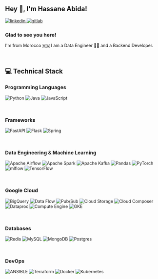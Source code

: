 ## Hey 👋, I'm Hassane Abida!  
  

<a href="https://linkedin.com/in/hassan-abida" target="_blank">
<img src=https://img.shields.io/badge/linkedin-%231E77B5.svg?&style=for-the-badge&logo=linkedin&logoColor=white alt=linkedin style="margin-bottom: 5px;" />
</a>
<a href="https://gitlab.com/has-abi" target="_blank">
<img src=https://img.shields.io/badge/gitlab-330F63.svg?&style=for-the-badge&logo=gitlab&logoColor=white alt=gitlab style="margin-bottom: 5px;" />
</a> 
  



### Glad to see you here!  
I'm from Morocco 🇲🇦 I am a Data Engineer 👨‍💻 and a Backend Developer.  
  

<br/>  

## 💻 Technical Stack

### Programming Languages
<div align="left">
  
![Python](https://img.shields.io/badge/Python-3670A0?style=flat&logo=python&logoColor=ffdd54)
![Java](https://img.shields.io/badge/Java-%23ED8B00.svg?style=flat&logo=openjdk&logoColor=white)
![JavaScript](https://img.shields.io/badge/Javascript-%23323330.svg?style=flat&logo=javascript&logoColor=%23F7DF1E)
</div>  

<br/>  

### Frameworks
<div align="left">

![FastAPI](https://img.shields.io/badge/FastAPI-005571?style=flat&logo=fastapi) 
![Flask](https://img.shields.io/badge/Flask-%23000.svg?style=flat&logo=flask&logoColor=white) 
![Spring](https://img.shields.io/badge/Spring%20Boot-%236DB33F.svg?style=flat&logo=spring&logoColor=white)
  
</div>

<br/>

### Data Engineering & Machine Learning
<div align="left">
  
![Apache Airflow](https://img.shields.io/badge/Apache%20Airflow-017CEE?style=flat&logo=Apache%20Airflow&logoColor=white)
![Apache Spark](https://img.shields.io/badge/Apache%20Spark-FDEE21?style=flat&logo=apachespark&logoColor=black)
![Apache Kafka](https://img.shields.io/badge/Apache%20Kafka-000?style=flat&logo=apachekafka)
![Pandas](https://img.shields.io/badge/Pandas-%23150458.svg?style=flat&logo=pandas&logoColor=white) 
![PyTorch](https://img.shields.io/badge/PyTorch-%23EE4C2C.svg?style=flat&logo=PyTorch&logoColor=white) 
![mlflow](https://img.shields.io/badge/MLFlow-%23d9ead3.svg?style=flat&logo=numpy&logoColor=blue) 
![TensorFlow](https://img.shields.io/badge/TensorFlow-%23FF6F00.svg?style=flat&logo=TensorFlow&logoColor=white)

</div>

<br/>

### Google Cloud
<div align="left">
  
![BigQuery](https://img.shields.io/badge/BigQuery-%234285F4.svg?style=flat&logo=google-cloud&logoColor=white)
![Data Flow](https://img.shields.io/badge/DataFlow-%234285F4.svg?style=flat&logo=google-cloud&logoColor=white)
![Pub/Sub](https://img.shields.io/badge/PubSub-%234285F4.svg?style=flat&logo=google-cloud&logoColor=white)
![Cloud Storage](https://img.shields.io/badge/Cloud%20Storage-%234285F4.svg?style=flat&logo=google-cloud&logoColor=white)
![Cloud Composer](https://img.shields.io/badge/Cloud%20Composer-%234285F4.svg?style=flat&logo=google-cloud&logoColor=white)
![Dataproc](https://img.shields.io/badge/Dataproc-%234285F4.svg?style=flat&logo=google-cloud&logoColor=white)
![Compute Engine](https://img.shields.io/badge/Compute%20Engine-%234285F4.svg?style=flat&logo=google-cloud&logoColor=white)
![GKE](https://img.shields.io/badge/GKE-%234285F4.svg?style=flat&logo=google-cloud&logoColor=white)
</div>
<br/>

### Databases
<div align="left">

![Redis](https://img.shields.io/badge/Redis-%23DD0031.svg?style=flat&logo=redis&logoColor=white)
![MySQL](https://img.shields.io/badge/Mysql-%2300000f.svg?style=flat&logo=mysql&logoColor=white)
![MongoDB](https://img.shields.io/badge/MongoDB-%234ea94b.svg?style=flat&logo=mongodb&logoColor=white)
![Postgres](https://img.shields.io/badge/Postgres-%23316192.svg?style=flat&logo=postgresql&logoColor=white)
  
</div>

<br/>

### DevOps
<div align="left">

![ANSIBLE](https://img.shields.io/badge/Ansible-%231A1918.svg?style=flat&logo=ansible&logoColor=white)
![Terraform](https://img.shields.io/badge/Terraform-%235835CC.svg?style=flat&logo=terraform&logoColor=white)
![Docker](https://img.shields.io/badge/Docker-%230db7ed.svg?style=flat&logo=docker&logoColor=white)
![Kubernetes](https://img.shields.io/badge/Kubernetes-%230d6eed.svg?style=flat&logo=kubernetes&logoColor=white)
  
</div>

<br/>
